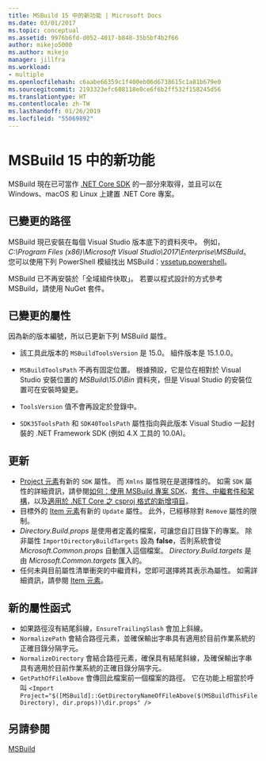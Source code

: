 ```yaml
---
title: MSBuild 15 中的新功能 | Microsoft Docs
ms.date: 03/01/2017
ms.topic: conceptual
ms.assetid: 9976b6fd-d052-4017-b848-35b5bf4b2f66
author: mikejo5000
ms.author: mikejo
manager: jillfra
ms.workload:
- multiple
ms.openlocfilehash: c6aabe66359c1f400eb06d6738615c1a81b679e0
ms.sourcegitcommit: 2193323efc608118e0ce6f6b2ff532f158245d56
ms.translationtype: HT
ms.contentlocale: zh-TW
ms.lasthandoff: 01/26/2019
ms.locfileid: "55069892"
---
```

# <a name="whats-new-in-msbuild-15"></a>MSBuild 15 中的新功能

MSBuild 現在已可當作 [.NET Core SDK](https://www.microsoft.com/net/download/core) 的一部分來取得，並且可以在 Windows、macOS 和 Linux 上建置 .NET Core 專案。

## <a name="changed-path"></a>已變更的路徑

 MSBuild 現已安裝在每個 Visual Studio 版本底下的資料夾中。 例如，*C:\Program Files (x86)\Microsoft Visual Studio\2017\Enterprise\MSBuild*。 您可以使用下列 PowerShell 模組找出 MSBuild：[vssetup.powershell](https://github.com/Microsoft/vssetup.powershell)。

 MSBuild 已不再安裝於「全域組件快取」。 若要以程式設計的方式參考 MSBuild，請使用 NuGet 套件。

## <a name="changed-properties"></a>已變更的屬性

 因為新的版本編號，所以已更新下列 MSBuild 屬性。

- 該工具此版本的 `MSBuildToolsVersion` 是 15.0。 組件版本是 15.1.0.0。

- `MSBuildToolsPath` 不再有固定位置。 根據預設，它是位在相對於 Visual Studio 安裝位置的 *MSBuild\15.0\Bin* 資料夾，但是 Visual Studio 的安裝位置可在安裝時變更。

- `ToolsVersion` 值不會再設定於登錄中。

- `SDK35ToolsPath` 和 `SDK40ToolsPath` 屬性指向與此版本 Visual Studio 一起封裝的 .NET Framework SDK (例如 4.X 工具的 10.0A)。

## <a name="updates"></a>更新
- [Project 元素](../msbuild/project-element-msbuild.md)有新的 `SDK` 屬性。 而 `Xmlns` 屬性現在是選擇性的。 如需 `SDK` 屬性的詳細資訊，請參閱[如何：使用 MSBuild 專案 SDK](../msbuild/how-to-use-project-sdk.md)、[套件、中繼套件和架構](/dotnet/core/packages)，以及[適用於 .NET Core 之 csproj 格式的新增項目](/dotnet/core/tools/csproj)。
- 目標外的 [Item 元素](../msbuild/item-element-msbuild.md)有新的 `Update` 屬性。 此外，已經移除對 `Remove` 屬性的限制。
- *Directory.Build.props* 是使用者定義的檔案，可讓您自訂目錄下的專案。 除非屬性 `ImportDirectoryBuildTargets` 設為 **false**，否則系統會從 *Microsoft.Common.props* 自動匯入這個檔案。 *Directory.Build.targets* 是由 *Microsoft.Common.targets* 匯入的。
- 任何未與目前屬性清單衝突的中繼資料，您即可選擇將其表示為屬性。 如需詳細資訊，請參閱 [Item 元素](../msbuild/item-element-msbuild.md)。

## <a name="new-property-functions"></a>新的屬性函式

- 如果路徑沒有結尾斜線，`EnsureTrailingSlash` 會加上斜線。
- `NormalizePath` 會結合路徑元素，並確保輸出字串具有適用於目前作業系統的正確目錄分隔字元。
- `NormalizeDirectory` 會結合路徑元素，確保具有結尾斜線，及確保輸出字串具有適用於目前作業系統的正確目錄分隔字元。
- `GetPathOfFileAbove` 會傳回此檔案前一個檔案的路徑。 它在功能上相當於呼叫 `<Import Project="$([MSBuild]::GetDirectoryNameOfFileAbove($(MSBuildThisFileDirectory), dir.props))\dir.props" />`

## <a name="see-also"></a>另請參閱
[MSBuild](../msbuild/msbuild.md)
